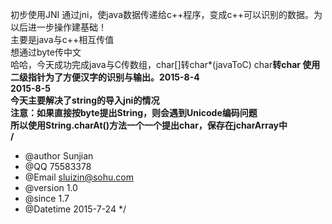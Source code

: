 初步使用JNI 通过jni，使java数据传递给c++程序，变成c++可以识别的数据。为以后进一步操作建基础！<br/>
主要是java与c++相互传值<br/>
想通过byte传中文<br/>
哈哈，今天成功完成java与C传数组，char[]转char*(javaToC) char**转char[](CtoJava) 使用二级指针为了方便汉字的识别与输出。2015-8-4 <br/>
2015-8-5 <br/>
今天主要解决了string的导入jni的情况<br/>
注意：如果直接按byte提出String，则会遇到Unicode编码问题<br/>
所以使用String.charAt()方法一个一个提出char，保存在jcharArray中<br/>
/**
 * @author Sunjian
 * @QQ 75583378
 * @Email sluizin@sohu.com
 * @version 1.0
 * @since 1.7
 * @Datetime 2015-7-24
 */<br/>